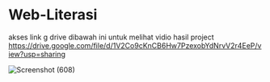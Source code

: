 # Web-Literasi

akses link g drive dibawah ini untuk melihat vidio hasil project 
https://drive.google.com/file/d/1V2Co9cKnCB6Hw7PzexobYdNrvV2r4EeP/view?usp=sharing

![Screenshot (608)](https://github.com/user-attachments/assets/d2fe3402-45f5-4ad1-a4ac-d0796d2c0b9d)
